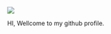 <img align="center" src="https://github.com/rajkhankha01/rajkhankha01/blob/main/banner.png"/></a>

HI, Wellcome to my github profile.
